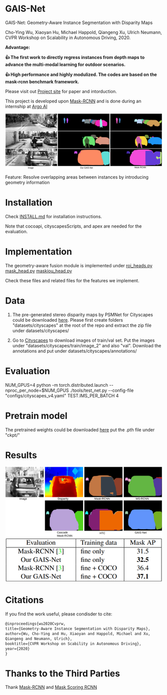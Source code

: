 # GAIS-Net

GAIS-Net: Geometry-Aware Instance Segmentation with Disparity Maps

Cho-Ying Wu, Xiaoyan Hu, Michael Happold, Qiangeng Xu, Ulrich Neumann, CVPR Workshop on Scalability in Autonomous Driving, 2020.

**Advantage:** 

**:+1: The first work to directly regress instances from depth maps to advance the multi-modal learning for outdoor scenarios.**

**:+1: High performance and highly modulized. The codes are based on the mask-rcnn benchmark framework.**

Please visit out [Project site](https://choyingw.github.io/works/GAIS-Net/index.html) for paper and intorduction.

This project is developed upon [Mask-RCNN](https://github.com/facebookresearch/maskrcnn-benchmark) and is done during an internship at [Argo AI](https://www.argo.ai/)

<img src='teaser.png'>

Feature: Resolve overlapping areas between instances by introducing geometry information


# Installation

Check [INSTALL.md](INSTALL.md) for installation instructions.

Note that cocoapi, cityscapesScripts, and apex are needed for the evaluation.


# Implementation

The geometry-aware fusion module is implemented under [roi_heads.py](maskrcnn_benchmark/modeling/roi_heads/roi_heads.py) [mask_head.py](maskrcnn_benchmark/modeling/roi_heads/mask_head/mask_head.py) [maskiou_head.py](maskrcnn_benchmark/modeling/roi_heads/maskiou_head/maskiou_head.py)

Check these files and related files for the features we implement.

# Data

1. The pre-generated stereo disparity maps by PSMNet for Cityscapes could be downloaded [here](https://drive.google.com/file/d/1yeDkcrl9t3QO0K2NQxfjxcHhtJR4hwYY/view?usp=sharing). Please first create folders "datasets/cityscapes" at the root of the repo and extract the zip file under datasets/cityscapes/

2. Go to [Cityscapes](https://www.cityscapes-dataset.com/) to download images of train/val set. Put the images under "datasets/cityscapes/train/image_2" and also "val". Download the annotations and put under datasets/cityscapes/annotations/


# Evaluation

NUM_GPUS=4 
python -m torch.distributed.launch --nproc_per_node=$NUM_GPUS ./tools/test_net.py --config-file "configs/cityscapes_v4.yaml" TEST.IMS_PER_BATCH 4

# Pretrain model

The pretrained weights could be downloaded [here](https://drive.google.com/file/d/1ZETFaG_xxw0NsX8S9Tj10Rp-XwQNsenf/view?usp=sharing) put the .pth file under "ckpt/"

# Results

<img src='Qualitative.png'>
<img src='results.png'>


# Citations

If you find the work useful, please condisder to cite:

	@inproceedings{wu2020Cvprw,
	title={Geometry-Aware Instance Segmentation with Disparity Maps},
	author={Wu, Cho-Ying and Hu, Xiaoyan and Happold, Michael and Xu, Qiangeng and Neumann, Ulrich},
	booktitle={CVPR Workshop on Scability in Autonomous Driving},
	year={2020}
	}

# Thanks to the Third Parties

Thank [Mask-RCNN](https://github.com/facebookresearch/maskrcnn-benchmark) and [Mask Scoring RCNN](https://github.com/zjhuang22/maskscoring_rcnn)
